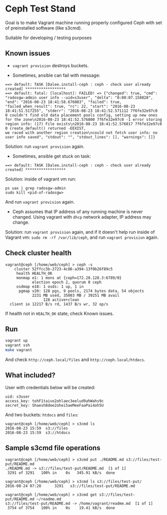 # Ceph Test Stand

Goal is to make Vagrant machine running properly configured Ceph with set of preinstalled
software (like s3cmd).

Suitable for developing / testing purposes

## Known issues

 * `vagrant provision` destroys buckets.

 * Sometimes, ansible can fail with message:
```
==> default: TASK [Dalee.install-ceph : ceph - check user already created] ******************
==> default: fatal: [localhost]: FAILED! => {"changed": true, "cmd": "radosgw-admin user info --uid=s3user", "delta": "0:00:07.158828", "end": "2016-08-23 18:41:58.676083", "failed": true, "failed_when_result": true, "rc": 22, "start": "2016-08-23 18:41:51.517255", "stderr": "2016-08-23 18:41:52.571112 7f6fe32e97c0  0 couldn't find old data placement pools config, setting up new ones for the zone\n2016-08-23 18:41:52.576800 7f6fe32e97c0 -1 error storing region info: (17) File exists\n2016-08-23 18:41:52.576817 7f6fe32e97c0  0 create_default() returned -EEXIST,
we raced with another region creation\ncould not fetch user info: no user info saved", "stdout": "", "stdout_lines": [], "warnings": []}
```

Solution: run `vagrant provision` again.

 * Sometimes, ansible get stuck on task:
```
==> default: TASK [Dalee.install-ceph : ceph - check user already created] ******************
```

Solution: inside of vagrant vm run:
```
ps uax | grep radosgw-admin
sudo kill <pid-of-radosgw>
```

And run `vagrant provision` again.

 * Ceph assumes that IP address of any running machine is never changed. Using vagrant with 
 `dhcp` network adapter, IP address may change.
 
Solution: run `vagrant provision` again, and if it doesn't help 
run inside of Vagrant vm: `sudo rm -rf /var/lib/ceph`, and run `vagrant provision` again.


## Check cluster health

```
vagrant@ceph [/home/web/ceph] > ceph -s
    cluster 52ffcc3b-2723-4c86-a394-13f0b26f89c5
     health HEALTH_OK
     monmap e1: 1 mons at {ceph=172.28.128.3:6789/0}
            election epoch 2, quorum 0 ceph
     osdmap e18: 1 osds: 1 up, 1 in
      pgmap v20: 128 pgs, 9 pools, 2174 bytes data, 54 objects
            2231 MB used, 35003 MB / 39251 MB avail
                 128 active+clean
  client io 12217 B/s rd, 1437 B/s wr, 32 op/s
```

If health not in `HEALTH_OK` state, check Known issues.

## Run

```bash
vagrant up
vagrant ssh
make vagrant
```

And check `http://ceph.local/files` and `http://ceph.local/htdocs`.


## What included?

User with credentials below will be created:
```
uid: s3user
access_key: tohF1taivo2ohlaec3eelud9ahWahs9c
secret_key: Shaesh8dee2ohei5aeMeeFaaPai4oh5U
```

And two buckets: `htdocs` and `files`:
```
vagrant@ceph [/home/web/ceph] > s3cmd ls
2016-08-23 15:59  s3://files
2016-08-23 15:59  s3://htdocs
```

## Sample s3cmd file operations

```
vagrant@ceph [/home/web/ceph] > s3cmd put ./README.md s3://files/test-put/README.md
./README.md -> s3://files/test-put/README.md  [1 of 1]
 3291 of 3291   100% in    0s   345.91 kB/s  done

vagrant@ceph [/home/web/ceph] > s3cmd ls s3://files/test-put/
2016-08-24 07:28      3291   s3://files/test-put/README.md

vagrant@ceph [/home/web/ceph] > s3cmd get s3://files/test-put/README.md ~/readme.md
s3://files/test-put/README.md -> /home/vagrant/readme.md  [1 of 1]
 3754 of 3754   100% in    0s    19.41 kB/s  done
```
